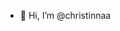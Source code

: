 - 👋 Hi, I’m @christinnaa

<!---
christinnaa/christinnaa is a ✨ special ✨ repository because its `README.md` (this file) appears on your GitHub profile.
You can click the Preview link to take a look at your changes.
--->
